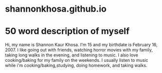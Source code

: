 # shannonkhosa.github.io
<!DOCTYPE html>
<html>
<head>
<title>About me</title>
</head>
<body>

<h1>50 word description of myself</h1>
<p>Hi, my name is Shannon Kaur Khosa. I'm 15 and my birthdate is February 16, 2007. I like going out with friends, watching horror movies with my family, taking long walks in the evening, and listening to music. I also love cooking/baking for my family on the weekends. I usually listen to music while i'm cooking/baking,studying, doing homework, and taking walks.</p>

</body>
</html>
